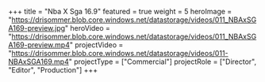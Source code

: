 +++
title = "Nba X Sga 16.9"
featured = true
weight = 5
heroImage = "https://drisommer.blob.core.windows.net/datastorage/videos/011_NBAxSGA169-preview.jpg"
heroVideo = "https://drisommer.blob.core.windows.net/datastorage/videos/011_NBAxSGA169-preview.mp4"
projectVideo = "https://drisommer.blob.core.windows.net/datastorage/videos/011-NBAxSGA169.mp4"
projectType = ["Commercial"]
projectRole = ["Director", "Editor", "Production"]
+++
